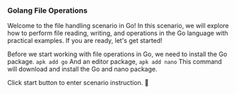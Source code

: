 ### Golang File Operations

Welcome to the file handling scenario in Go! In this scenario, we will explore how to perform file reading, writing, and operations in the Go language with practical examples. If you are ready, let's get started!


Before we start working with file operations in Go, we need to install the Go package. 
```apk add go```
And an editor package,
```apk add nano``` 
This command will download and install the Go and nano package.

Click start button to enter scenario instruction. 🚀  


